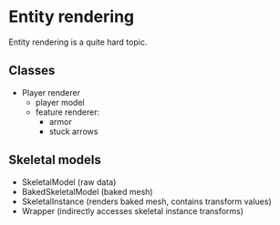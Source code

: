 # Entity rendering

Entity rendering is a quite hard topic.

## Classes

- Player renderer
    - player model
    - feature renderer:
        - armor
        - stuck arrows

## Skeletal models

- SkeletalModel (raw data)
- BakedSkeletalModel (baked mesh)
- SkeletalInstance (renders baked mesh, contains transform values)
- Wrapper (indirectly accesses skeletal instance transforms)
